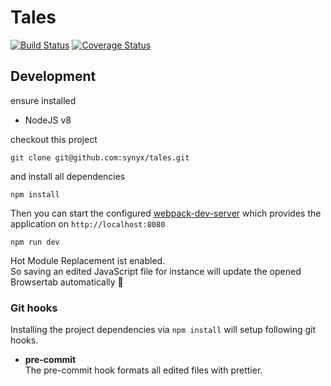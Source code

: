 # Tales

[![Build Status](https://travis-ci.org/synyx/tales.svg?branch=master)](https://travis-ci.org/synyx/tales)
[![Coverage Status](https://coveralls.io/repos/github/synyx/tales/badge.svg?branch=master)](https://coveralls.io/github/synyx/tales?branch=master)

## Development

ensure installed

- NodeJS v8

checkout this project

```
git clone git@github.com:synyx/tales.git
```

and install all dependencies

```
npm install
```

Then you can start the configured [webpack-dev-server] which provides the application
on `http://localhost:8080`

```
npm run dev
```

Hot Module Replacement ist enabled.  
So saving an edited JavaScript file for instance will update the opened Browsertab automatically 🎉

### Git hooks

Installing the project dependencies via `npm install` will setup following git hooks.

- **pre-commit**  
  The pre-commit hook formats all edited files with prettier.

[webpack-dev-server]: (https://webpack.js.org/configuration/dev-server/)
